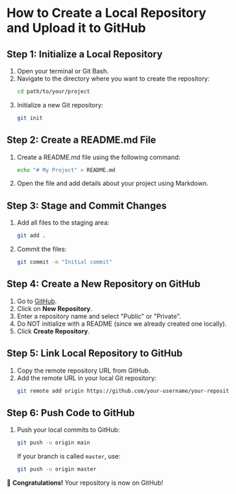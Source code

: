 # How to Create a Local Repository and Upload it to GitHub

## Step 1: Initialize a Local Repository
1. Open your terminal or Git Bash.
2. Navigate to the directory where you want to create the repository:
   ```bash
   cd path/to/your/project
   ```
3. Initialize a new Git repository:
   ```bash
   git init
   ```

## Step 2: Create a README.md File
1. Create a README.md file using the following command:
   ```bash
   echo "# My Project" > README.md
   ```
2. Open the file and add details about your project using Markdown.

## Step 3: Stage and Commit Changes
1. Add all files to the staging area:
   ```bash
   git add .
   ```
2. Commit the files:
   ```bash
   git commit -m "Initial commit"
   ```

## Step 4: Create a New Repository on GitHub
1. Go to [GitHub](https://github.com/).
2. Click on **New Repository**.
3. Enter a repository name and select "Public" or "Private".
4. Do NOT initialize with a README (since we already created one locally).
5. Click **Create Repository**.

## Step 5: Link Local Repository to GitHub
1. Copy the remote repository URL from GitHub.
2. Add the remote URL in your local Git repository:
   ```bash
   git remote add origin https://github.com/your-username/your-repository.git
   ```

## Step 6: Push Code to GitHub
1. Push your local commits to GitHub:
   ```bash
   git push -u origin main
   ```
   If your branch is called `master`, use:
   ```bash
   git push -u origin master
   ```

🎉 **Congratulations!** Your repository is now on GitHub!

